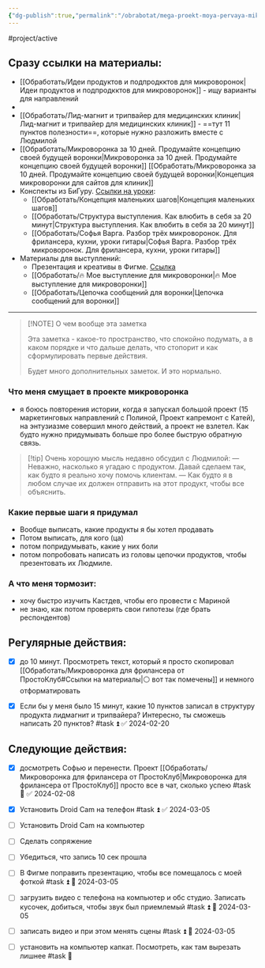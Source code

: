 ```yaml
---
{"dg-publish":true,"permalink":"/obrabotat/mega-proekt-moya-pervaya-mikrovoronka/"}
---
```




#project/active 

## Сразу ссылки на материалы:
- [[Обработать/Идеи продуктов и подпродкктов для микроворонок\|Идеи продуктов и подпродкктов для микроворонок]] - ищу варианты для направлений
- <style> .container {font-family: sans-serif; text-align: center;} .button-wrapper button {z-index: 1;height: 40px; width: 100px; margin: 10px;padding: 5px;} .excalidraw .App-menu_top .buttonList { display: flex;} .excalidraw-wrapper { height: 800px; margin: 50px; position: relative;} :root[dir="ltr"] .excalidraw .layer-ui__wrapper .zen-mode-transition.App-menu_bottom--transition-left {transform: none;} </style><script src="https://cdn.jsdelivr.net/npm/react@17/umd/react.production.min.js"></script><script src="https://cdn.jsdelivr.net/npm/react-dom@17/umd/react-dom.production.min.js"></script><script type="text/javascript" src="https://cdn.jsdelivr.net/npm/@excalidraw/excalidraw@0/dist/excalidraw.production.min.js"></script><div id="Drawing_2024-02-11_1920.43.excalidraw.md1"></div><script>(function(){const InitialData={"type":"excalidraw","version":2,"source":"https://github.com/zsviczian/obsidian-excalidraw-plugin/releases/tag/2.0.23","elements":[{"type":"freedraw","version":89,"versionNonce":1973960533,"isDeleted":false,"id":"bNt1-56Bc0iOdeP4lFmLt","fillStyle":"solid","strokeWidth":1,"strokeStyle":"solid","roughness":1,"opacity":100,"angle":0,"x":-268.8322723080413,"y":-137.12620097458966,"strokeColor":"#1e1e1e","backgroundColor":"transparent","width":180.79998779296875,"height":33.600006103515625,"seed":1092054255,"groupIds":["znc8EGzNA5-6f3mukq_c4"],"frameId":null,"roundness":null,"boundElements":[],"updated":1709532981884,"link":null,"locked":false,"points":[[0,0],[0,2.399993896484375],[4.79998779296875,4],[15.20001220703125,6.399993896484375],[28.79998779296875,9.600006103515625],[46.4000244140625,10.399993896484375],[68.79998779296875,12.800018310546875],[88.79998779296875,13.600006103515625],[108.79998779296875,13.600006103515625],[128.79998779296875,12.800018310546875],[155.20001220703125,8.800018310546875],[165.60003662109375,5.600006103515625],[172,3.20001220703125],[175.20001220703125,1.600006103515625],[176,1.600006103515625],[176.79998779296875,1.600006103515625],[175.20001220703125,0.800018310546875],[168,-0.79998779296875],[152.79998779296875,-4],[129.60003662109375,-8.79998779296875],[105.60003662109375,-12.79998779296875],[77.60003662109375,-17.600006103515625],[38.4000244140625,-20],[21.60003662109375,-20],[14.4000244140625,-20],[12,-19.199981689453125],[11.20001220703125,-19.199981689453125],[11.20001220703125,-18.399993896484375],[11.20001220703125,-17.600006103515625],[11.20001220703125,-16],[11.20001220703125,-15.199981689453125],[11.20001220703125,-14.399993896484375],[8.79998779296875,-13.600006103515625],[5.60003662109375,-12.79998779296875],[-0.79998779296875,-11.199981689453125],[-3.20001220703125,-10.399993896484375],[-4,-9.600006103515625],[-4,-9.600006103515625]],"lastCommittedPoint":null,"simulatePressure":true,"pressures":[]},{"type":"freedraw","version":74,"versionNonce":1366265013,"isDeleted":false,"id":"J2VRbj21RQtTRj5W2ElSR","fillStyle":"solid","strokeWidth":1,"strokeStyle":"solid","roughness":1,"opacity":100,"angle":0,"x":-268.8322723080413,"y":-137.92618876755841,"strokeColor":"#1e1e1e","backgroundColor":"transparent","width":63.20001220703125,"height":152,"seed":748287759,"groupIds":["znc8EGzNA5-6f3mukq_c4"],"frameId":null,"roundness":null,"boundElements":[],"updated":1709532981884,"link":null,"locked":false,"points":[[0,0],[0.79998779296875,3.199981689453125],[7.20001220703125,10.399993896484375],[16.79998779296875,19.199981689453125],[26.4000244140625,28],[34.4000244140625,38.399993896484375],[41.60003662109375,56.79998779296875],[45.60003662109375,73.60000610351562],[49.60003662109375,95.19998168945312],[54.4000244140625,114.39999389648438],[59.20001220703125,129.60000610351562],[60.79998779296875,136.79998779296875],[62.4000244140625,140],[63.20001220703125,143.19998168945312],[63.20001220703125,148],[63.20001220703125,150.39999389648438],[63.20001220703125,151.19998168945312],[63.20001220703125,152],[63.20001220703125,151.19998168945312],[61.60003662109375,146.39999389648438],[61.60003662109375,142.39999389648438],[61.60003662109375,140],[61.60003662109375,140]],"lastCommittedPoint":null,"simulatePressure":true,"pressures":[]},{"type":"freedraw","version":73,"versionNonce":1168518677,"isDeleted":false,"id":"OVceT3Wi5DUva1kw_Y23g","fillStyle":"solid","strokeWidth":1,"strokeStyle":"solid","roughness":1,"opacity":100,"angle":0,"x":-96.03228451507255,"y":-132.3261826640428,"strokeColor":"#1e1e1e","backgroundColor":"transparent","width":90.39996337890625,"height":130.39999389648438,"seed":931544367,"groupIds":["znc8EGzNA5-6f3mukq_c4"],"frameId":null,"roundness":null,"boundElements":[],"updated":1709532981884,"link":null,"locked":false,"points":[[0,0],[-1.5999755859375,0],[-5.5999755859375,3.199981689453125],[-15.199951171875,14.399993896484375],[-24.79998779296875,24],[-35.199951171875,33.5999755859375],[-46.39996337890625,44],[-58.39996337890625,56],[-69.5999755859375,67.19998168945312],[-78.39996337890625,78.39999389648438],[-84,87.19998168945312],[-88,95.19998168945312],[-89.5999755859375,104],[-90.39996337890625,110.39999389648438],[-90.39996337890625,118.39999389648438],[-90.39996337890625,124],[-90.39996337890625,128.79998779296875],[-90.39996337890625,130.39999389648438],[-90.39996337890625,129.5999755859375],[-90.39996337890625,128.79998779296875],[-90.39996337890625,128],[-90.39996337890625,128]],"lastCommittedPoint":null,"simulatePressure":true,"pressures":[]},{"type":"freedraw","version":70,"versionNonce":826385269,"isDeleted":false,"id":"k5-iIWLjIYzZL2wN9Nl0W","fillStyle":"solid","strokeWidth":1,"strokeStyle":"solid","roughness":1,"opacity":100,"angle":0,"x":-189.63226010101005,"y":2.873799025410335,"strokeColor":"#1e1e1e","backgroundColor":"transparent","width":26.4000244140625,"height":20.79998779296875,"seed":1162133327,"groupIds":["znc8EGzNA5-6f3mukq_c4"],"frameId":null,"roundness":null,"boundElements":[],"updated":1709532981884,"link":null,"locked":false,"points":[[0,0],[-3.20001220703125,2.399993896484375],[-8.79998779296875,7.20001220703125],[-16,13.600006103515625],[-18.4000244140625,15.20001220703125],[-18.4000244140625,16],[-18.4000244140625,16.800018310546875],[-18.4000244140625,17.600006103515625],[-17.5999755859375,17.600006103515625],[-12,14.399993896484375],[-4,8.800018310546875],[2.4000244140625,2.399993896484375],[6.4000244140625,-0.79998779296875],[8,-2.399993896484375],[8,-3.199981689453125],[7.20001220703125,-3.199981689453125],[5.5999755859375,-3.199981689453125],[4.79998779296875,-3.199981689453125],[4.79998779296875,-3.199981689453125]],"lastCommittedPoint":null,"simulatePressure":true,"pressures":[]},{"type":"freedraw","version":120,"versionNonce":2022141141,"isDeleted":false,"id":"MV0SRWxvcLf5JeDe1qS2_","fillStyle":"solid","strokeWidth":1,"strokeStyle":"solid","roughness":1,"opacity":100,"angle":0,"x":-52.03228451507255,"y":-137.12620097458966,"strokeColor":"#1e1e1e","backgroundColor":"transparent","width":180.79998779296875,"height":33.600006103515625,"seed":1420096865,"groupIds":["znc8EGzNA5-6f3mukq_c4"],"frameId":null,"roundness":null,"boundElements":[],"updated":1709532981884,"link":null,"locked":false,"points":[[0,0],[0,2.399993896484375],[4.79998779296875,4],[15.20001220703125,6.399993896484375],[28.79998779296875,9.600006103515625],[46.4000244140625,10.399993896484375],[68.79998779296875,12.800018310546875],[88.79998779296875,13.600006103515625],[108.79998779296875,13.600006103515625],[128.79998779296875,12.800018310546875],[155.20001220703125,8.800018310546875],[165.60003662109375,5.600006103515625],[172,3.20001220703125],[175.20001220703125,1.600006103515625],[176,1.600006103515625],[176.79998779296875,1.600006103515625],[175.20001220703125,0.800018310546875],[168,-0.79998779296875],[152.79998779296875,-4],[129.60003662109375,-8.79998779296875],[105.60003662109375,-12.79998779296875],[77.60003662109375,-17.600006103515625],[38.4000244140625,-20],[21.60003662109375,-20],[14.4000244140625,-20],[12,-19.199981689453125],[11.20001220703125,-19.199981689453125],[11.20001220703125,-18.399993896484375],[11.20001220703125,-17.600006103515625],[11.20001220703125,-16],[11.20001220703125,-15.199981689453125],[11.20001220703125,-14.399993896484375],[8.79998779296875,-13.600006103515625],[5.60003662109375,-12.79998779296875],[-0.79998779296875,-11.199981689453125],[-3.20001220703125,-10.399993896484375],[-4,-9.600006103515625],[-4,-9.600006103515625]],"lastCommittedPoint":null,"simulatePressure":true,"pressures":[]},{"type":"freedraw","version":105,"versionNonce":1527581237,"isDeleted":false,"id":"6-dUSlDT4Qd-Ih30-TbJu","fillStyle":"solid","strokeWidth":1,"strokeStyle":"solid","roughness":1,"opacity":100,"angle":0,"x":-52.03228451507255,"y":-137.92618876755841,"strokeColor":"#1e1e1e","backgroundColor":"transparent","width":63.20001220703125,"height":152,"seed":1577165121,"groupIds":["znc8EGzNA5-6f3mukq_c4"],"frameId":null,"roundness":null,"boundElements":[],"updated":1709532981884,"link":null,"locked":false,"points":[[0,0],[0.79998779296875,3.199981689453125],[7.20001220703125,10.399993896484375],[16.79998779296875,19.199981689453125],[26.4000244140625,28],[34.4000244140625,38.399993896484375],[41.60003662109375,56.79998779296875],[45.60003662109375,73.60000610351562],[49.60003662109375,95.19998168945312],[54.4000244140625,114.39999389648438],[59.20001220703125,129.60000610351562],[60.79998779296875,136.79998779296875],[62.4000244140625,140],[63.20001220703125,143.19998168945312],[63.20001220703125,148],[63.20001220703125,150.39999389648438],[63.20001220703125,151.19998168945312],[63.20001220703125,152],[63.20001220703125,151.19998168945312],[61.60003662109375,146.39999389648438],[61.60003662109375,142.39999389648438],[61.60003662109375,140],[61.60003662109375,140]],"lastCommittedPoint":null,"simulatePressure":true,"pressures":[]},{"type":"freedraw","version":104,"versionNonce":163052437,"isDeleted":false,"id":"hZiFTx_ySdVIIPfJZKt6E","fillStyle":"solid","strokeWidth":1,"strokeStyle":"solid","roughness":1,"opacity":100,"angle":0,"x":120.7677032778962,"y":-132.3261826640428,"strokeColor":"#1e1e1e","backgroundColor":"transparent","width":90.39996337890625,"height":130.39999389648438,"seed":312332577,"groupIds":["znc8EGzNA5-6f3mukq_c4"],"frameId":null,"roundness":null,"boundElements":[],"updated":1709532981884,"link":null,"locked":false,"points":[[0,0],[-1.5999755859375,0],[-5.5999755859375,3.199981689453125],[-15.199951171875,14.399993896484375],[-24.79998779296875,24],[-35.199951171875,33.5999755859375],[-46.39996337890625,44],[-58.39996337890625,56],[-69.5999755859375,67.19998168945312],[-78.39996337890625,78.39999389648438],[-84,87.19998168945312],[-88,95.19998168945312],[-89.5999755859375,104],[-90.39996337890625,110.39999389648438],[-90.39996337890625,118.39999389648438],[-90.39996337890625,124],[-90.39996337890625,128.79998779296875],[-90.39996337890625,130.39999389648438],[-90.39996337890625,129.5999755859375],[-90.39996337890625,128.79998779296875],[-90.39996337890625,128],[-90.39996337890625,128]],"lastCommittedPoint":null,"simulatePressure":true,"pressures":[]},{"type":"freedraw","version":101,"versionNonce":2092810485,"isDeleted":false,"id":"n3veGepN7xOb1_QYmvv7g","fillStyle":"solid","strokeWidth":1,"strokeStyle":"solid","roughness":1,"opacity":100,"angle":0,"x":27.167727691958703,"y":2.873799025410335,"strokeColor":"#1e1e1e","backgroundColor":"transparent","width":26.4000244140625,"height":20.79998779296875,"seed":1743324417,"groupIds":["znc8EGzNA5-6f3mukq_c4"],"frameId":null,"roundness":null,"boundElements":[],"updated":1709532981884,"link":null,"locked":false,"points":[[0,0],[-3.20001220703125,2.399993896484375],[-8.79998779296875,7.20001220703125],[-16,13.600006103515625],[-18.4000244140625,15.20001220703125],[-18.4000244140625,16],[-18.4000244140625,16.800018310546875],[-18.4000244140625,17.600006103515625],[-17.5999755859375,17.600006103515625],[-12,14.399993896484375],[-4,8.800018310546875],[2.4000244140625,2.399993896484375],[6.4000244140625,-0.79998779296875],[8,-2.399993896484375],[8,-3.199981689453125],[7.20001220703125,-3.199981689453125],[5.5999755859375,-3.199981689453125],[4.79998779296875,-3.199981689453125],[4.79998779296875,-3.199981689453125]],"lastCommittedPoint":null,"simulatePressure":true,"pressures":[]},{"type":"freedraw","version":151,"versionNonce":161733205,"isDeleted":false,"id":"L_TYD4fS33pUic0gEJxNQ","fillStyle":"solid","strokeWidth":1,"strokeStyle":"solid","roughness":1,"opacity":100,"angle":0,"x":151.9677765200837,"y":-137.12620097458966,"strokeColor":"#1e1e1e","backgroundColor":"transparent","width":180.79998779296875,"height":33.600006103515625,"seed":1415896911,"groupIds":["znc8EGzNA5-6f3mukq_c4"],"frameId":null,"roundness":null,"boundElements":[],"updated":1709532981884,"link":null,"locked":false,"points":[[0,0],[0,2.399993896484375],[4.79998779296875,4],[15.20001220703125,6.399993896484375],[28.79998779296875,9.600006103515625],[46.4000244140625,10.399993896484375],[68.79998779296875,12.800018310546875],[88.79998779296875,13.600006103515625],[108.79998779296875,13.600006103515625],[128.79998779296875,12.800018310546875],[155.20001220703125,8.800018310546875],[165.60003662109375,5.600006103515625],[172,3.20001220703125],[175.20001220703125,1.600006103515625],[176,1.600006103515625],[176.79998779296875,1.600006103515625],[175.20001220703125,0.800018310546875],[168,-0.79998779296875],[152.79998779296875,-4],[129.60003662109375,-8.79998779296875],[105.60003662109375,-12.79998779296875],[77.60003662109375,-17.600006103515625],[38.4000244140625,-20],[21.60003662109375,-20],[14.4000244140625,-20],[12,-19.199981689453125],[11.20001220703125,-19.199981689453125],[11.20001220703125,-18.399993896484375],[11.20001220703125,-17.600006103515625],[11.20001220703125,-16],[11.20001220703125,-15.199981689453125],[11.20001220703125,-14.399993896484375],[8.79998779296875,-13.600006103515625],[5.60003662109375,-12.79998779296875],[-0.79998779296875,-11.199981689453125],[-3.20001220703125,-10.399993896484375],[-4,-9.600006103515625],[-4,-9.600006103515625]],"lastCommittedPoint":null,"simulatePressure":true,"pressures":[]},{"type":"freedraw","version":136,"versionNonce":960481205,"isDeleted":false,"id":"9MKguKBmfUX798I5HKL1R","fillStyle":"solid","strokeWidth":1,"strokeStyle":"solid","roughness":1,"opacity":100,"angle":0,"x":151.9677765200837,"y":-137.92618876755841,"strokeColor":"#1e1e1e","backgroundColor":"transparent","width":63.20001220703125,"height":152,"seed":776609135,"groupIds":["znc8EGzNA5-6f3mukq_c4"],"frameId":null,"roundness":null,"boundElements":[],"updated":1709532981884,"link":null,"locked":false,"points":[[0,0],[0.79998779296875,3.199981689453125],[7.20001220703125,10.399993896484375],[16.79998779296875,19.199981689453125],[26.4000244140625,28],[34.4000244140625,38.399993896484375],[41.60003662109375,56.79998779296875],[45.60003662109375,73.60000610351562],[49.60003662109375,95.19998168945312],[54.4000244140625,114.39999389648438],[59.20001220703125,129.60000610351562],[60.79998779296875,136.79998779296875],[62.4000244140625,140],[63.20001220703125,143.19998168945312],[63.20001220703125,148],[63.20001220703125,150.39999389648438],[63.20001220703125,151.19998168945312],[63.20001220703125,152],[63.20001220703125,151.19998168945312],[61.60003662109375,146.39999389648438],[61.60003662109375,142.39999389648438],[61.60003662109375,140],[61.60003662109375,140]],"lastCommittedPoint":null,"simulatePressure":true,"pressures":[]},{"type":"freedraw","version":135,"versionNonce":1572276501,"isDeleted":false,"id":"nsnM99HZn8gtb6OnL9OxA","fillStyle":"solid","strokeWidth":1,"strokeStyle":"solid","roughness":1,"opacity":100,"angle":0,"x":324.76776431305245,"y":-132.3261826640428,"strokeColor":"#1e1e1e","backgroundColor":"transparent","width":90.39996337890625,"height":130.39999389648438,"seed":824350607,"groupIds":["znc8EGzNA5-6f3mukq_c4"],"frameId":null,"roundness":null,"boundElements":[],"updated":1709532981884,"link":null,"locked":false,"points":[[0,0],[-1.5999755859375,0],[-5.5999755859375,3.199981689453125],[-15.199951171875,14.399993896484375],[-24.79998779296875,24],[-35.199951171875,33.5999755859375],[-46.39996337890625,44],[-58.39996337890625,56],[-69.5999755859375,67.19998168945312],[-78.39996337890625,78.39999389648438],[-84,87.19998168945312],[-88,95.19998168945312],[-89.5999755859375,104],[-90.39996337890625,110.39999389648438],[-90.39996337890625,118.39999389648438],[-90.39996337890625,124],[-90.39996337890625,128.79998779296875],[-90.39996337890625,130.39999389648438],[-90.39996337890625,129.5999755859375],[-90.39996337890625,128.79998779296875],[-90.39996337890625,128],[-90.39996337890625,128]],"lastCommittedPoint":null,"simulatePressure":true,"pressures":[]},{"type":"freedraw","version":132,"versionNonce":1753161333,"isDeleted":false,"id":"uMglRUTNyUDQZ3mpwvQ26","fillStyle":"solid","strokeWidth":1,"strokeStyle":"solid","roughness":1,"opacity":100,"angle":0,"x":231.16778872711495,"y":2.873799025410335,"strokeColor":"#1e1e1e","backgroundColor":"transparent","width":26.4000244140625,"height":20.79998779296875,"seed":1395051951,"groupIds":["znc8EGzNA5-6f3mukq_c4"],"frameId":null,"roundness":null,"boundElements":[],"updated":1709532981884,"link":null,"locked":false,"points":[[0,0],[-3.20001220703125,2.399993896484375],[-8.79998779296875,7.20001220703125],[-16,13.600006103515625],[-18.4000244140625,15.20001220703125],[-18.4000244140625,16],[-18.4000244140625,16.800018310546875],[-18.4000244140625,17.600006103515625],[-17.5999755859375,17.600006103515625],[-12,14.399993896484375],[-4,8.800018310546875],[2.4000244140625,2.399993896484375],[6.4000244140625,-0.79998779296875],[8,-2.399993896484375],[8,-3.199981689453125],[7.20001220703125,-3.199981689453125],[5.5999755859375,-3.199981689453125],[4.79998779296875,-3.199981689453125],[4.79998779296875,-3.199981689453125]],"lastCommittedPoint":null,"simulatePressure":true,"pressures":[]},{"type":"freedraw","version":191,"versionNonce":6129621,"isDeleted":false,"id":"KEInKNH63O4Q_AqbpkaFp","fillStyle":"solid","strokeWidth":1,"strokeStyle":"solid","roughness":1,"opacity":100,"angle":0,"x":367.9677765200837,"y":-137.12620097458966,"strokeColor":"#1e1e1e","backgroundColor":"transparent","width":180.79998779296875,"height":33.600006103515625,"seed":2030132463,"groupIds":["znc8EGzNA5-6f3mukq_c4"],"frameId":null,"roundness":null,"boundElements":[],"updated":1709532981884,"link":null,"locked":false,"points":[[0,0],[0,2.399993896484375],[4.79998779296875,4],[15.20001220703125,6.399993896484375],[28.79998779296875,9.600006103515625],[46.4000244140625,10.399993896484375],[68.79998779296875,12.800018310546875],[88.79998779296875,13.600006103515625],[108.79998779296875,13.600006103515625],[128.79998779296875,12.800018310546875],[155.20001220703125,8.800018310546875],[165.60003662109375,5.600006103515625],[172,3.20001220703125],[175.20001220703125,1.600006103515625],[176,1.600006103515625],[176.79998779296875,1.600006103515625],[175.20001220703125,0.800018310546875],[168,-0.79998779296875],[152.79998779296875,-4],[129.60003662109375,-8.79998779296875],[105.60003662109375,-12.79998779296875],[77.60003662109375,-17.600006103515625],[38.4000244140625,-20],[21.60003662109375,-20],[14.4000244140625,-20],[12,-19.199981689453125],[11.20001220703125,-19.199981689453125],[11.20001220703125,-18.399993896484375],[11.20001220703125,-17.600006103515625],[11.20001220703125,-16],[11.20001220703125,-15.199981689453125],[11.20001220703125,-14.399993896484375],[8.79998779296875,-13.600006103515625],[5.60003662109375,-12.79998779296875],[-0.79998779296875,-11.199981689453125],[-3.20001220703125,-10.399993896484375],[-4,-9.600006103515625],[-4,-9.600006103515625]],"lastCommittedPoint":null,"simulatePressure":true,"pressures":[]},{"type":"freedraw","version":176,"versionNonce":1466418485,"isDeleted":false,"id":"HhFc3Z1SfVcl56R6dQ6LK","fillStyle":"solid","strokeWidth":1,"strokeStyle":"solid","roughness":1,"opacity":100,"angle":0,"x":367.9677765200837,"y":-137.92618876755841,"strokeColor":"#1e1e1e","backgroundColor":"transparent","width":63.20001220703125,"height":152,"seed":2023822287,"groupIds":["znc8EGzNA5-6f3mukq_c4"],"frameId":null,"roundness":null,"boundElements":[],"updated":1709532981884,"link":null,"locked":false,"points":[[0,0],[0.79998779296875,3.199981689453125],[7.20001220703125,10.399993896484375],[16.79998779296875,19.199981689453125],[26.4000244140625,28],[34.4000244140625,38.399993896484375],[41.60003662109375,56.79998779296875],[45.60003662109375,73.60000610351562],[49.60003662109375,95.19998168945312],[54.4000244140625,114.39999389648438],[59.20001220703125,129.60000610351562],[60.79998779296875,136.79998779296875],[62.4000244140625,140],[63.20001220703125,143.19998168945312],[63.20001220703125,148],[63.20001220703125,150.39999389648438],[63.20001220703125,151.19998168945312],[63.20001220703125,152],[63.20001220703125,151.19998168945312],[61.60003662109375,146.39999389648438],[61.60003662109375,142.39999389648438],[61.60003662109375,140],[61.60003662109375,140]],"lastCommittedPoint":null,"simulatePressure":true,"pressures":[]},{"type":"freedraw","version":175,"versionNonce":1090737813,"isDeleted":false,"id":"8cCa2haYpyqJzB_4Y99eC","fillStyle":"solid","strokeWidth":1,"strokeStyle":"solid","roughness":1,"opacity":100,"angle":0,"x":540.7677643130525,"y":-132.3261826640428,"strokeColor":"#1e1e1e","backgroundColor":"transparent","width":90.39996337890625,"height":130.39999389648438,"seed":1037702863,"groupIds":["znc8EGzNA5-6f3mukq_c4"],"frameId":null,"roundness":null,"boundElements":[],"updated":1709532981884,"link":null,"locked":false,"points":[[0,0],[-1.5999755859375,0],[-5.5999755859375,3.199981689453125],[-15.199951171875,14.399993896484375],[-24.79998779296875,24],[-35.199951171875,33.5999755859375],[-46.39996337890625,44],[-58.39996337890625,56],[-69.5999755859375,67.19998168945312],[-78.39996337890625,78.39999389648438],[-84,87.19998168945312],[-88,95.19998168945312],[-89.5999755859375,104],[-90.39996337890625,110.39999389648438],[-90.39996337890625,118.39999389648438],[-90.39996337890625,124],[-90.39996337890625,128.79998779296875],[-90.39996337890625,130.39999389648438],[-90.39996337890625,129.5999755859375],[-90.39996337890625,128.79998779296875],[-90.39996337890625,128],[-90.39996337890625,128]],"lastCommittedPoint":null,"simulatePressure":true,"pressures":[]},{"type":"freedraw","version":172,"versionNonce":132496373,"isDeleted":false,"id":"wTmwE3936YxNbSCAi5sXs","fillStyle":"solid","strokeWidth":1,"strokeStyle":"solid","roughness":1,"opacity":100,"angle":0,"x":447.16778872711495,"y":2.873799025410335,"strokeColor":"#1e1e1e","backgroundColor":"transparent","width":26.4000244140625,"height":20.79998779296875,"seed":842327983,"groupIds":["znc8EGzNA5-6f3mukq_c4"],"frameId":null,"roundness":null,"boundElements":[],"updated":1709532981884,"link":null,"locked":false,"points":[[0,0],[-3.20001220703125,2.399993896484375],[-8.79998779296875,7.20001220703125],[-16,13.600006103515625],[-18.4000244140625,15.20001220703125],[-18.4000244140625,16],[-18.4000244140625,16.800018310546875],[-18.4000244140625,17.600006103515625],[-17.5999755859375,17.600006103515625],[-12,14.399993896484375],[-4,8.800018310546875],[2.4000244140625,2.399993896484375],[6.4000244140625,-0.79998779296875],[8,-2.399993896484375],[8,-3.199981689453125],[7.20001220703125,-3.199981689453125],[5.5999755859375,-3.199981689453125],[4.79998779296875,-3.199981689453125],[4.79998779296875,-3.199981689453125]],"lastCommittedPoint":null,"simulatePressure":true,"pressures":[]},{"type":"text","version":231,"versionNonce":324554747,"isDeleted":false,"id":"dGwHvKDg","fillStyle":"solid","strokeWidth":1,"strokeStyle":"solid","roughness":1,"opacity":100,"angle":0,"x":-267.5922372289186,"y":-386.15392535198,"strokeColor":"#1e1e1e","backgroundColor":"transparent","width":668.05224609375,"height":90,"seed":351772074,"groupIds":[],"frameId":null,"roundness":null,"boundElements":[],"updated":1709532978692,"link":null,"locked":false,"fontSize":36,"fontFamily":1,"text":"Я хочу, чтобы люди попадали ко мне \nчерез различные микроворонки","rawText":"Я хочу, чтобы люди попадали ко мне \nчерез различные микроворонки","textAlign":"left","verticalAlign":"top","containerId":null,"originalText":"Я хочу, чтобы люди попадали ко мне \nчерез различные микроворонки","lineHeight":1.25,"baseline":69},{"type":"text","version":378,"versionNonce":688980277,"isDeleted":false,"id":"QNfIKTPw","fillStyle":"solid","strokeWidth":1,"strokeStyle":"solid","roughness":1,"opacity":100,"angle":0,"x":-230.2856629999668,"y":-201.43515189690413,"strokeColor":"#1e1e1e","backgroundColor":"transparent","width":105.32820129394531,"height":40,"seed":1818822646,"groupIds":[],"frameId":null,"roundness":null,"boundElements":[],"updated":1709532978692,"link":null,"locked":false,"fontSize":16,"fontFamily":1,"text":"Медицинские \nсайты","rawText":"Медицинские \nсайты","textAlign":"left","verticalAlign":"top","containerId":null,"originalText":"Медицинские \nсайты","lineHeight":1.25,"baseline":30},{"type":"text","version":431,"versionNonce":1835178139,"isDeleted":false,"id":"TA0lYxzn","fillStyle":"solid","strokeWidth":1,"strokeStyle":"solid","roughness":1,"opacity":100,"angle":0,"x":-9.943736871357714,"y":-202.6010457759619,"strokeColor":"#1e1e1e","backgroundColor":"transparent","width":66.80014038085938,"height":20,"seed":1825996010,"groupIds":[],"frameId":null,"roundness":null,"boundElements":[],"updated":1709532978692,"link":null,"locked":false,"fontSize":16,"fontFamily":1,"text":"Лендинги","rawText":"Лендинги","textAlign":"left","verticalAlign":"top","containerId":null,"originalText":"Лендинги","lineHeight":1.25,"baseline":12},{"type":"text","version":510,"versionNonce":35984021,"isDeleted":false,"id":"MNyv2SGe","fillStyle":"solid","strokeWidth":1,"strokeStyle":"solid","roughness":1,"opacity":100,"angle":0,"x":182.99460862725243,"y":-202.6010457759619,"strokeColor":"#1e1e1e","backgroundColor":"transparent","width":116.72023010253906,"height":40,"seed":2142615478,"groupIds":[],"frameId":null,"roundness":null,"boundElements":[],"updated":1709532978692,"link":null,"locked":false,"fontSize":16,"fontFamily":1,"text":"Контекст для\nпроизводителей","rawText":"Контекст для\nпроизводителей","textAlign":"left","verticalAlign":"top","containerId":null,"originalText":"Контекст для\nпроизводителей","lineHeight":1.25,"baseline":30},{"type":"text","version":543,"versionNonce":1817890107,"isDeleted":false,"id":"ChYfAQ6X","fillStyle":"solid","strokeWidth":1,"strokeStyle":"solid","roughness":1,"opacity":100,"angle":0,"x":390.87509025718896,"y":-202.6010457759619,"strokeColor":"#1e1e1e","backgroundColor":"transparent","width":116.72023010253906,"height":40,"seed":715754870,"groupIds":[],"frameId":null,"roundness":null,"boundElements":[],"updated":1709532978692,"link":null,"locked":false,"fontSize":16,"fontFamily":1,"text":"Контекст для\nпроизводителей","rawText":"Контекст для\nпроизводителей","textAlign":"left","verticalAlign":"top","containerId":null,"originalText":"Контекст для\nпроизводителей","lineHeight":1.25,"baseline":30}],"appState":{"theme":"dark","viewBackgroundColor":"#ffffff","currentItemStrokeColor":"#1e1e1e","currentItemBackgroundColor":"transparent","currentItemFillStyle":"solid","currentItemStrokeWidth":1,"currentItemStrokeStyle":"solid","currentItemRoughness":1,"currentItemOpacity":100,"currentItemFontFamily":1,"currentItemFontSize":16,"currentItemTextAlign":"left","currentItemStartArrowhead":null,"currentItemEndArrowhead":"arrow","scrollX":318.4602189497514,"scrollY":1042.985561142343,"zoom":{"value":0.45},"currentItemRoundness":"round","gridSize":null,"gridColor":{"Bold":"#C9C9C9FF","Regular":"#EDEDEDFF"},"currentStrokeOptions":null,"previousGridSize":null,"frameRendering":{"enabled":true,"clip":true,"name":true,"outline":true}},"files":{}};InitialData.scrollToContent=true;App=()=>{const e=React.useRef(null),t=React.useRef(null),[n,i]=React.useState({width:void 0,height:void 0});return React.useEffect(()=>{i({width:t.current.getBoundingClientRect().width,height:t.current.getBoundingClientRect().height});const e=()=>{i({width:t.current.getBoundingClientRect().width,height:t.current.getBoundingClientRect().height})};return window.addEventListener("resize",e),()=>window.removeEventListener("resize",e)},[t]),React.createElement(React.Fragment,null,React.createElement("div",{className:"excalidraw-wrapper",ref:t},React.createElement(ExcalidrawLib.Excalidraw,{ref:e,width:n.width,height:n.height,initialData:InitialData,viewModeEnabled:!0,zenModeEnabled:!0,gridModeEnabled:!1})))},excalidrawWrapper=document.getElementById("Drawing_2024-02-11_1920.43.excalidraw.md1");ReactDOM.render(React.createElement(App),excalidrawWrapper);})();</script>
- [[Обработать/Лид-магнит и трипвайер для медицинских клиник\|Лид-магнит и трипвайер для медицинских клиник]] - ==тут  11 пунктов полезности==, которые нужно разложить вместе с Людмилой
- [[Обработать/Микроворонка за 10 дней. Продумайте концепцию своей будущей воронки\|Микроворонка за 10 дней. Продумайте концепцию своей будущей воронки]] [[Обработать/Микроворонка за 10 дней. Продумайте концепцию своей будущей воронки\|Концепция микроворонки для сайтов для клиник]]
- Конспекты из БиГуру. [Ссылки на уроки](https://beguru.pro/modules/ant8lL):
	- [[Обработать/Концепция маленьких шагов\|Концепция маленьких шагов]]
	- [[Обработать/Структура выступления. Как влюбить в себя за 20 минут\|Структура выступления. Как влюбить в себя за 20 минут]]
	- [[Обработать/Софья Варга. Разбор трёх микроворонок. Для фрилансера, кухни, уроки гитары\|Софья Варга. Разбор трёх микроворонок. Для фрилансера, кухни, уроки гитары]]
- Материалы для выступлений:
	- Презентация и креативы в Фигме. [Ссылка](https://www.figma.com/file/4GHLPSCvmnGGKsFuBUnu7q/%D0%9F%D1%80%D0%BE%D1%81%D1%82%D0%BE%D0%9A%D0%BB%D1%83%D0%B1?type=design&node-id=9%3A2&mode=design&t=2ao6qr5Nt3DVF2Yq-1) 
	- [[Обработать/🔥 Мое выступление для микроворонки\|🔥 Мое выступление для микроворонки]]
	- [[Обработать/Цепочка сообщений для воронки\|Цепочка сообщений для воронки]]





---


> [!NOTE] О чем вообще эта заметка
> 
> Эта заметка - какое-то пространство, что спокойно подумать, а в каком порядке и что дальше делать, что стопорит и как сформулировать первые действия.
>
>Будет много дополнительных заметок. И это нормально.

### Что меня смущает в проекте микроворонка 
- я боюсь повторения истории, когда я запускал большой проект (15 маркетинговых направлений с Полиной, Проект капремонт с Катей), на энтузиазме совершил много действий, а проект не взлетел. Как будто нужно придумывать больше про более быструю обратную связь.

> [!tip] Очень хорошую мысль недавно обсудил с Людмилой:
> — Неважно, насколько я угадаю с продуктом. Давай сделаем так, как будто я реально хочу помочь клиентам.
> — Как будто я в любом случае их должен отправить на этот продукт, чтобы все объяснить.

### Какие первые шаги я придумал
- Вообще выписать, какие продукты я бы хотел продавать
- Потом выписать, для кого (ца)
- потом попридумывать, какие у них боли
- потом попробовать написать из головы цепочки продуктов, чтобы презентовать их Людмиле. 

### А что меня тормозит:
- хочу быстро изучить Кастдев, чтобы его провести с Мариной
- не знаю, как потом проверять свои гипотезы (где брать респондентов)

## Регулярные действия:
- [x] до 10 минут. Просмотреть текст, который я просто скопировал [[Обработать/Микроворонка для фрилансера от ПростоКлуб#Ссылки на материалы\|⚪ вот так помечены]] и немного отформатировать 
- [x] Если бы у меня было 15 минут, какие 10 пунктов записал в структуру продукта лидмагнит и трипвайера? Интересно, ты сможешь написать 20 пунктов? #task ⏫ ✅ 2024-02-20


## Следующие действия:
- [x] досмотреть Софью и перенести. Проект [[Обработать/Микроворонка для фрилансера от ПростоКлуб\|Микроворонка для фрилансера от ПростоКлуб]] просто все в чат, сколько успею #task 🔼 ✅ 2024-02-08
- [x] Установить Droid Cam на телефон #task ⏫ ✅ 2024-03-05
- [ ] Установить Droid Cam на компьютер
- [ ] Сделать сопряжение
- [ ] Убедиться, что запись 10 сек прошла
- [ ] В Фигме поправить презентацию, чтобы все помещалось с моей фоткой #task ⏫  📅 2024-03-05 
- [ ] загрузить видео с телефона на компьютер и обс студио. Записать кусочек, добиться, чтобы звук был приемлемый #task ⏫  📅 2024-03-05 
- [ ] записать видео и при этом менять сцены #task ⏫  📅 2024-03-05 
- [ ] установить на компьютер капкат. Посмотреть, как там вырезать лишнее #task 🔼 


